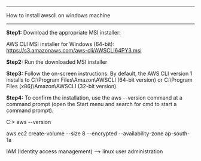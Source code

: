 ****************************************
How to install awscli on windows machine
*****************************************

**Step1:** Download the appropriate MSI installer:

AWS CLI MSI installer for Windows (64-bit): https://s3.amazonaws.com/aws-cli/AWSCLI64PY3.msi

**Step2:** Run the downloaded MSI installer

**Step3:** Follow the on-screen instructions. By default, the AWS CLI version 1 installs to C:\Program Files\Amazon\AWSCLI (64-bit version) or C:\Program Files (x86)\Amazon\AWSCLI (32-bit version).

**Step4:** To confirm the installation, use the aws --version command at a command prompt (open the Start menu and search for cmd to start a command prompt).

C:\> aws --version


aws ec2 create-volume --size 8 --encrypted --availability-zone ap-south-1a

IAM (Identity access management) --> linux user administration
